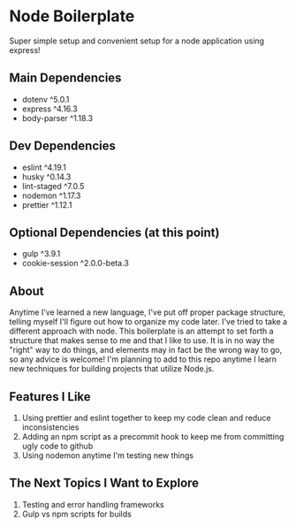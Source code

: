 # Node Boilerplate

Super simple setup and convenient setup for a node application using express!

## Main Dependencies

* dotenv ^5.0.1
* express ^4.16.3
* body-parser ^1.18.3

## Dev Dependencies

* eslint ^4.19.1
* husky ^0.14.3
* lint-staged ^7.0.5
* nodemon ^1.17.3
* prettier ^1.12.1

## Optional Dependencies (at this point)

* gulp ^3.9.1
* cookie-session ^2.0.0-beta.3

## About

Anytime I've learned a new language, I've put off proper package structure, telling myself I'll figure out how to organize my code later. I've tried to take a different approach with node. This boilerplate is an attempt to set forth a structure that makes sense to me and that I like to use. It is in no way the "right" way to do things, and elements may in fact be the wrong way to go, so any advice is welcome! I'm planning to add to this repo anytime I learn new techniques for building projects that utilize Node.js.

## Features I Like

1. Using prettier and eslint together to keep my code clean and reduce inconsistencies
2. Adding an npm script as a precommit hook to keep me from committing ugly code to github
3. Using nodemon anytime I'm testing new things

## The Next Topics I Want to Explore

1. Testing and error handling frameworks
2. Gulp vs npm scripts for builds 


